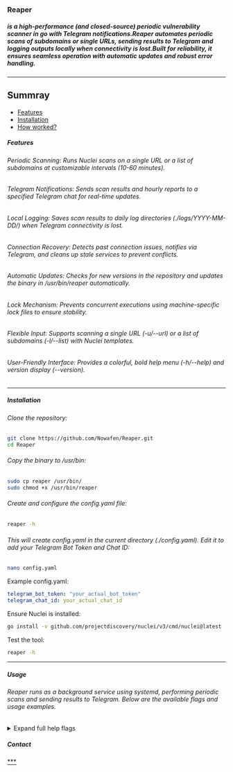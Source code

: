 ### Reaper 
##### is a high-performance (and closed-source) periodic vulnerability scanner in go with Telegram notifications.Reaper automates periodic scans of subdomains or single URLs, sending results to Telegram and logging outputs locally when connectivity is lost.Built for reliability, it ensures seamless operation with automatic updates and robust error handling.

---
## Summray
* [Features](#Features)
* [Installation](#Installation)
* [How worked?](#Usage)


##### Features

###### Periodic Scanning: Runs Nuclei scans on a single URL or a list of subdomains at customizable intervals (10-60 minutes).

###### Telegram Notifications: Sends scan results and hourly reports to a specified Telegram chat for real-time updates.

###### Local Logging: Saves scan results to daily log directories (./logs/YYYY-MM-DD/) when Telegram connectivity is lost.

###### Connection Recovery: Detects past connection issues, notifies via Telegram, and cleans up stale services to prevent conflicts.

###### Automatic Updates: Checks for new versions in the repository and updates the binary in /usr/bin/reaper automatically.

###### Lock Mechanism: Prevents concurrent executions using machine-specific lock files to ensure stability.

###### Flexible Input: Supports scanning a single URL (-u/--url) or a list of subdomains (-l/--list) with Nuclei templates.

###### User-Friendly Interface: Provides a colorful, bold help menu (-h/--help) and version display (--version).

---

##### Installation

###### Clone the repository:
```bash
git clone https://github.com/Nowafen/Reaper.git
cd Reaper
```

###### Copy the binary to /usr/bin:
```bash
sudo cp reaper /usr/bin/
sudo chmod +x /usr/bin/reaper
```

###### Create and configure the config.yaml file:
```bash
reaper -h
```
###### This will create config.yaml in the current directory (./config.yaml). Edit it to add your Telegram Bot Token and Chat ID:
```bash
nano config.yaml
```
 Example config.yaml:
 ```yaml
telegram_bot_token: "your_actual_bot_token"
telegram_chat_id: your_actual_chat_id
```

Ensure Nuclei is installed:
```bash
go install -v github.com/projectdiscovery/nuclei/v3/cmd/nuclei@latest
```

Test the tool: 
```bash
reaper -h
```

---



##### Usage
###### Reaper runs as a background service using systemd, performing periodic scans and sending results to Telegram. Below are the available flags and usage examples.

<details>
 <summary>Expand full help flags
  </summary>
  
  ```
reaper -h

Reaper - A Periodic Nuclei Scanner with Telegram Notifications

Description:
  Reaper is a service that runs Nuclei scans periodically and sends results to Telegram.
  It supports scanning a single URL or a list of subdomains with customizable intervals.

Usage:
  reaper [flags]

Flags:
  -l, --list <file>
    Path to a file containing a list of subdomains (one per line).
  -u, --url <url>
    A single URL to scan (e.g., http://example.com).
  -t <template>
    Path to the Nuclei template (e.g., cves). Required.
  -time <minutes>
    Interval between scans in minutes (10-60, default: 10).
  -h, --help
    Show this help message.
  --version
    Show the version of Reaper.

Configuration:
  Reaper uses a config file at ./config.yaml
  It must contain a valid Telegram Bot Token and Chat ID.
  If the config file doesn't exist, it will be created in the current directory on first run.

Example:
  reaper -l domains.txt -t cves -time 15
  reaper -u http://example.com -t cves

Notes:
  - Either -l/--list or -u/--url must be provided, but not both.
  - Ensure Nuclei is installed and templates are accessible.
  - Reaper runs as a background service and sends scan results to Telegram.
  - A hourly report is sent to Telegram with the number of scans performed.
  - Logs are saved in ./logs/YYYY-MM-DD/ if Telegram is unavailable.



Examples

Scan a single URL:
reaper --url http://payasafar.com -t http/mnm/self/backup.yaml -time 15


Scan a list of subdomains:
reaper --list domains.txt -t cves -time 20


Check version:
reaper --version

 Output:
The version of reaper is 1.1



How It Works

Configuration: On first run with -h, Reaper creates config.yaml in the current directory. Fill in your Telegram Bot Token and Chat ID.
Version Check: Before running any command (except --version), Reaper checks the local version file. If a newer version is found, it clones the repository to /tmp/reaper-update, updates /usr/bin/reaper, and exits.
Service Creation: When running with -l/--list or -u/--url, Reaper creates a systemd service (e.g., reaper_123456789), runs the first scan, and exits. The service continues scanning at the specified interval.
Scanning: Uses Nuclei to scan the provided URL or subdomain list with the specified template. Results are sent to Telegram.
Logging: If Telegram is unavailable, results are saved in ./logs/YYYY-MM-DD/scan_*.log.
Connection Recovery: If a previous connection loss is detected (via ./logs/state.yaml), Reaper notifies via Telegram, cleans up old services, and exits, prompting a restart.
Hourly Reports: Sends a Telegram message every hour with the number of scans performed.

Notes

Ensure git is installed for automatic updates:sudo apt install git


The version file in the repository root determines the latest version.
Logs are stored in ./logs/YYYY-MM-DD/ relative to the cloned directory.
Use sudo for operations requiring /usr/bin or systemd access.
To stop a service:sudo systemctl stop reaper_123456789
sudo systemctl disable reaper_123456789
sudo rm /etc/systemd/system/reaper_123456789.service
```
</details>





##### Contact 
[***](https://t.me/Tellmejs)
